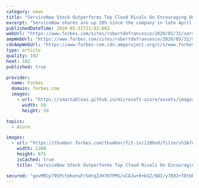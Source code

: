 ```yaml
---
category: news
title: "ServiceNow Stock Outperforms Top Cloud Rivals On Encouraging Outlook"
excerpt: "ServiceNow shares are up 20% since the company in late April delivered a solid Q1 earnings report and offered encouraging Q2 guidance. The stock has risen 37.4% YTD."
publishedDateTime: 2020-05-31T21:02:00Z
webUrl: "https://www.forbes.com/sites/robertdefrancesco/2020/05/31/servicenow-stock-outperforms-top-cloud-rivals-on-encouraging-outlook/"
ampWebUrl: "https://www.forbes.com/sites/robertdefrancesco/2020/05/31/servicenow-stock-outperforms-top-cloud-rivals-on-encouraging-outlook/amp/"
cdnAmpWebUrl: "https://www-forbes-com.cdn.ampproject.org/c/s/www.forbes.com/sites/robertdefrancesco/2020/05/31/servicenow-stock-outperforms-top-cloud-rivals-on-encouraging-outlook/amp/"
type: article
quality: 102
heat: 102
published: true

provider:
  name: Forbes
  domain: forbes.com
  images:
    - url: "https://smartableai.github.io/microsoft-azure/assets/images/organizations/forbes.com-50x50.jpg"
      width: 50
      height: 50

topics:
  - Azure

images:
  - url: "https://thumbor.forbes.com/thumbor/fit-in/1200x0/filters%3Aformat%28jpg%29/https%3A%2F%2Fspecials-images.forbesimg.com%2Fimageserve%2F1215161063%2F0x0.jpg"
    width: 1200
    height: 675
    isCached: true
    title: "ServiceNow Stock Outperforms Top Cloud Rivals On Encouraging Outlook"

secured: "govMRCp79SPctbKonuFrSmtqZJH7KfPMS/uC8Jw+9+bGZ/6BI/y7E02+TDtbRYOfC12jn6RYBMmuawo140gIB3nKCYC8deKqqHvaLLaGxWScxw1tISv+uVSSOgPuFxIkYBGgkBPt3FEgDI0u9nKgF9DGtbzIrRzI1GRLFGmigYeKFCHuAi6qcNqABFt+jG2WwTje8ryV6LRcPvTFJfg5ZRTWKnrbBGX6sfpa1NdSA3+hnkZITSMO6mnWs1q4Ty7smTnEIT914H/hJ3PE0PB6umJY5v/l5XrZTr5xX/EFG7lnkZyhXBahVtVilWM/wDB/j1mQ0VhU6tUDUL9rYhBEOW62g4uYlJIxWQNYfeBarA7kWxFy2tpxGxetH9go6H31f9eYhqOL863DKq9wmJsD1fixhMHAcUcc8H5YFy27rA9gZ4lmgY3HXXyPh8z9pXRoj2ZE98lkGCL3Z7wBd7Ag9pbUDsvKPXYp4kzr7PRQyjE=;4Sr7FTfNmIxR3XSQlIC7Xw=="
---
```



